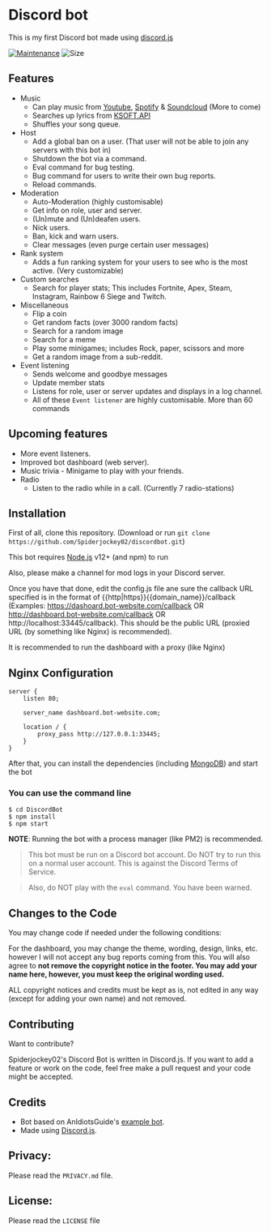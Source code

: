 # Discord bot
This is my first Discord bot made using [discord.js](https://github.com/discordjs/discord.js)

[![Maintenance](https://img.shields.io/badge/Maintained%3F-yes-green.svg)](https://github.com/Spiderjockey02/discordbot/graphs/commit-activity) ![Size](https://github-size-badge.herokuapp.com/Spiderjockey02/Discord-Bot.svg)
## Features
* Music
  * Can play music from [Youtube](https://www.youtube.com/), [Spotify](https://www.spotify.com/) & [Soundcloud](https://www.soundcloud.com) (More to come)
  * Searches up lyrics from [KSOFT.API](https://api.ksoft.si/)
  * Shuffles your song queue.
* Host
  * Add a global ban on a user. (That user will not be able to join any servers with this bot in)
  * Shutdown the bot via a command.
  * Eval command for bug testing.
  * Bug command for users to write their own bug reports.
  * Reload commands.
* Moderation
  * Auto-Moderation (highly customisable)
  * Get info on role, user and server.
  * (Un)mute and (Un)deafen users.
  * Nick users.
  * Ban, kick and warn users.
  * Clear messages (even purge certain user messages)
* Rank system
  * Adds a fun ranking system for your users to see who is the most active. (Very customizable)
* Custom searches
  * Search for player stats; This includes Fortnite, Apex, Steam, Instagram, Rainbow 6 Siege and Twitch.
* Miscellaneous
  * Flip a coin
  * Get random facts (over 3000 random facts)
  * Search for a random image
  * Search for a meme
  * Play some minigames; includes Rock, paper, scissors and more
  * Get a random image from a sub-reddit.
* Event listening
  * Sends welcome and goodbye messages
  * Update member stats
  * Listens for role, user or server updates and displays in a log channel.
  * All of these `Event listener` are highly customisable.
More than 60 commands

## Upcoming features
* More event listeners.
* Improved bot dashboard (web server).
* Music trivia - Minigame to play with your friends.
* Radio
  * Listen to the radio while in a call. (Currently 7 radio-stations)
## Installation
First of all, clone this repository. (Download or run `git clone https://github.com/Spiderjockey02/discordbot.git`)

This bot requires [Node.js](https://nodejs.org/en/) v12+ (and npm) to run

Also, please make a channel for mod logs in your Discord server.

Once you have that done, edit the config.js file ane sure the callback URL specified is in the format of {{http|https}}{{domain_name}}/callback (Examples: https://dashoard.bot-website.com/callback OR http://dashboard.bot-website.com/callback OR http://localhost:33445/callback). This should be the public URL (proxied URL (by something like Nginx) is recommended).

It is recommended to run the dashboard with a proxy (like Nginx)

## Nginx Configuration
```
server {
    listen 80;

    server_name dashboard.bot-website.com;

    location / {
        proxy_pass http://127.0.0.1:33445;
    }
}
```
After that, you can install the dependencies (including [MongoDB](https://www.mongodb.com/)) and start the bot

### You can use the command line
```
$ cd DiscordBot
$ npm install
$ npm start
```

**NOTE**: Running the bot with a process manager (like PM2) is recommended.

>This bot must be run on a Discord bot account. Do NOT try to run this on a normal user account. This is against the Discord Terms of Service.

>Also, do NOT play with the `eval` command. You have been warned.

## Changes to the Code
You may change code if needed under the following conditions:

For the dashboard, you may change the theme, wording, design, links, etc. however I will not accept any bug reports coming from this. You will also agree to **not remove the copyright notice in the footer. You may add your name here, however, you must keep the original wording used.**

ALL copyright notices and credits must be kept as is, not edited in any way (except for adding your own name) and not removed.

## Contributing
Want to contribute?

Spiderjockey02's Discord Bot is written in Discord.js. If you want to add a feature or work on the code, feel free make a pull request and your code might be accepted.

## Credits
* Bot based on AnIdiotsGuide's [example bot](https://github.com/AnIdiotsGuide/guidebot).
* Made using [Discord.js](https://github.com/discordjs/discord.js).
## Privacy:
Please read the `PRIVACY.md` file.

## License:
Please read the `LICENSE` file
